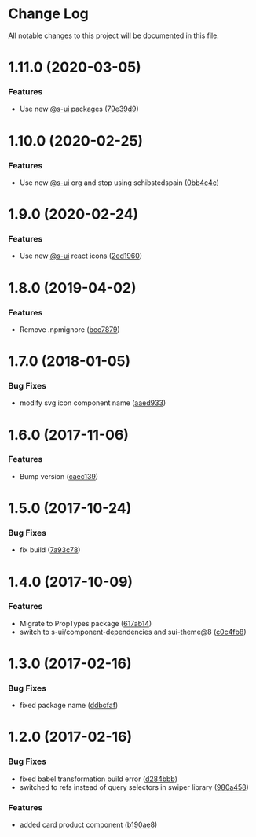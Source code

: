 # Change Log

All notable changes to this project will be documented in this file.

# 1.11.0 (2020-03-05)


### Features

* Use new [@s-ui](https://github.com/s-ui) packages ([79e39d9](https://github.com/SUI-Components/schibsted-spain-components/commit/79e39d92d0c35aa0a27b01e1696f251eb9d2b030))



# 1.10.0 (2020-02-25)


### Features

* Use new [@s-ui](https://github.com/s-ui) org and stop using schibstedspain ([0bb4c4c](https://github.com/SUI-Components/schibsted-spain-components/commit/0bb4c4cfd44d940f3686ff266d39e3ce8ef52d36))



# 1.9.0 (2020-02-24)


### Features

* Use new [@s-ui](https://github.com/s-ui) react icons ([2ed1960](https://github.com/SUI-Components/schibsted-spain-components/commit/2ed1960b1f983af03c7b94fcc579d7bf66d792cb))



# 1.8.0 (2019-04-02)


### Features

* Remove .npmignore ([bcc7879](https://github.com/SUI-Components/schibsted-spain-components/commit/bcc78792a193294d76b7f9e0f0ea488227c1bed4))



# 1.7.0 (2018-01-05)


### Bug Fixes

* modify svg icon component name ([aaed933](https://github.com/SUI-Components/schibsted-spain-components/commit/aaed9336d16dabd7a3b6fd5120dbc42b16632c2e))



# 1.6.0 (2017-11-06)


### Features

* Bump version ([caec139](https://github.com/SUI-Components/schibsted-spain-components/commit/caec139cbe1aa79cac2fc876f40f530784257d68))



# 1.5.0 (2017-10-24)


### Bug Fixes

* fix build ([7a93c78](https://github.com/SUI-Components/schibsted-spain-components/commit/7a93c780220988ad8398a5bfec6eee6cdb069436))



# 1.4.0 (2017-10-09)


### Features

* Migrate to PropTypes package ([617ab14](https://github.com/SUI-Components/schibsted-spain-components/commit/617ab14f485fa63d5fdc8d706dc58678c80fde1c))
* switch to s-ui/component-dependencies and sui-theme@8 ([c0c4fb8](https://github.com/SUI-Components/schibsted-spain-components/commit/c0c4fb81727089a706bb260aa14f0731e96243f9))



# 1.3.0 (2017-02-16)


### Bug Fixes

* fixed package name ([ddbcfaf](https://github.com/SUI-Components/schibsted-spain-components/commit/ddbcfaf03fe6bd21e19569b987294fc009b88076))



# 1.2.0 (2017-02-16)


### Bug Fixes

* fixed babel transformation build error ([d284bbb](https://github.com/SUI-Components/schibsted-spain-components/commit/d284bbb3833cbd7b14abc2f3142c00fa9fae527b))
* switched to refs instead of query selectors in swiper library ([980a458](https://github.com/SUI-Components/schibsted-spain-components/commit/980a45841c3ca5a2a4005f0989ce8c9cf2099f95))


### Features

* added card product component ([b190ae8](https://github.com/SUI-Components/schibsted-spain-components/commit/b190ae8c5da88df9720f7e153e8ec608a5e5ffcd))




